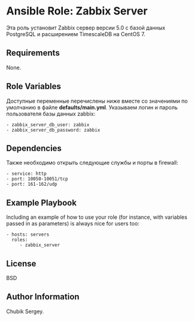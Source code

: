 Ansible Role: Zabbix Server
=========

Эта роль установит Zabbix сервер версии 5.0 с базой данных PostgreSQL и расширением TimescaleDB на CentOS 7.

Requirements
------------

None.

Role Variables
--------------

Доступные переменные перечислены ниже вместе со значениями по умолчанию в файле **defaults/main.yml**.
Указываем логин и пароль пользователя базы данных zabbix:
```
- zabbix_server_db_user: zabbix
- zabbix_server_db_password: zabbix
```

Dependencies
------------

Также необходимо открыть следующие службы и порты в firewall:
```
- service: http
- port: 10050-10051/tcp
- port: 161-162/udp
```

Example Playbook
----------------

Including an example of how to use your role (for instance, with variables passed in as parameters) is always nice for users too:

    - hosts: servers
      roles:
         - zabbix_server

License
-------

BSD

Author Information
------------------

Chubik Sergey.
